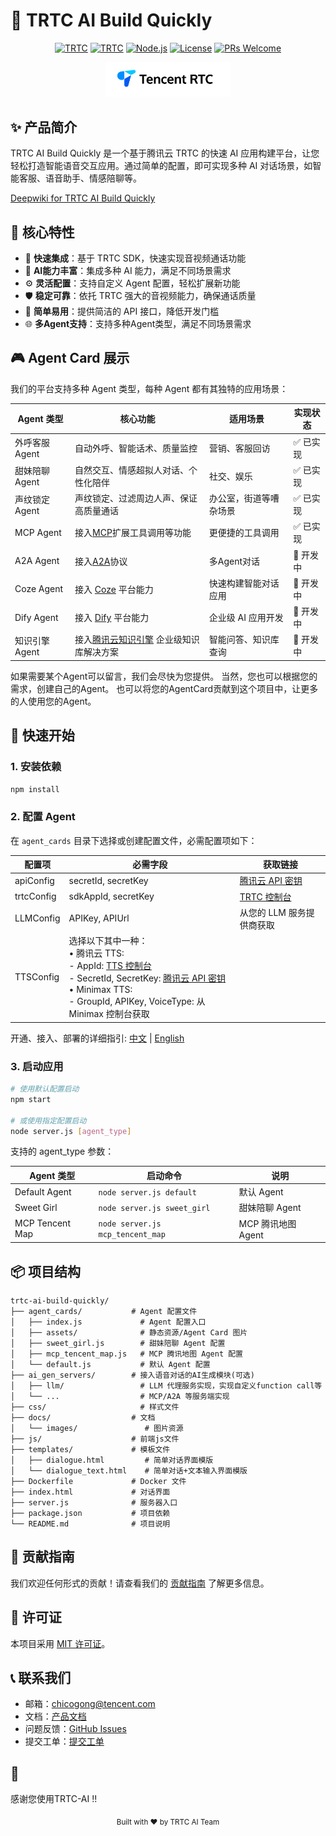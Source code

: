 # 🚀 TRTC AI Build Quickly

<div align="center">

[![TRTC](https://img.shields.io/badge/TRTC_AI-2.0.0-blue.svg)](https://cloud.tencent.com/product/trtc)
[![TRTC](https://img.shields.io/badge/AI_Agent-2.0.0-blue.svg)](https://cloud.tencent.com/document/product/647/110584)
[![Node.js](https://img.shields.io/badge/Node.js-18.0.0-green.svg)](https://nodejs.org/)
[![License](https://img.shields.io/badge/License-MIT-yellow.svg)](LICENSE)
[![PRs Welcome](https://img.shields.io/badge/PRs-welcome-brightgreen.svg)](CONTRIBUTING.md)

</div>

<div align="center">
  <img src="docs/images/logo.png" alt="logo" width="200"/>
</div>

## ✨ 产品简介

TRTC AI Build Quickly 是一个基于腾讯云 TRTC 的快速 AI 应用构建平台，让您轻松打造智能语音交互应用。通过简单的配置，即可实现多种 AI 对话场景，如智能客服、语音助手、情感陪聊等。

[Deepwiki for TRTC AI Build Quickly](https://deepwiki.com/chicogong/trtc-ai-build-quickly)

## 🌟 核心特性

- 🎯 **快速集成**：基于 TRTC SDK，快速实现音视频通话功能
- 🤖 **AI能力丰富**：集成多种 AI 能力，满足不同场景需求
- ⚙️ **灵活配置**：支持自定义 Agent 配置，轻松扩展新功能
- 🛡️ **稳定可靠**：依托 TRTC 强大的音视频能力，确保通话质量
- 🎨 **简单易用**：提供简洁的 API 接口，降低开发门槛
- 🌐 **多Agent支持**：支持多种Agent类型，满足不同场景需求

## 🎮 Agent Card 展示

我们的平台支持多种 Agent 类型，每种 Agent 都有其独特的应用场景：

<div align="center">

| Agent 类型 | 核心功能 | 适用场景 | 实现状态 |
|------------|---------|---------|---------|
| 外呼客服 Agent | 自动外呼、智能话术、质量监控 | 营销、客服回访 | ✅ 已实现 |
| 甜妹陪聊 Agent | 自然交互、情感超拟人对话、个性化陪伴 | 社交、娱乐 | ✅ 已实现 |
| 声纹锁定 Agent | 声纹锁定、过滤周边人声、保证高质量通话 | 办公室，街道等嘈杂场景 | ✅ 已实现 |
| MCP Agent | 接入[MCP](https://github.com/modelcontextprotocol)扩展工具调用等功能 | 更便捷的工具调用 | ✅ 已实现 |
| A2A Agent | 接入[A2A](https://github.com/google/A2A)协议 | 多Agent对话 | 🔄 开发中 |
| Coze Agent | 接入 [Coze](https://www.coze.com) 平台能力 | 快速构建智能对话应用 | 🔄 开发中 |
| Dify Agent | 接入 [Dify](https://dify.ai) 平台能力 | 企业级 AI 应用开发 | 🔄 开发中 |
| 知识引擎 Agent | 接入[腾讯云知识引擎](https://cloud.tencent.com/product/lke) 企业级知识库解决方案 | 智能问答、知识库查询 | 🔄 开发中 |

</div>
如果需要某个Agent可以留言，我们会尽快为您提供。
当然，您也可以根据您的需求，创建自己的Agent。
也可以将您的AgentCard贡献到这个项目中，让更多的人使用您的Agent。

## 🚀 快速开始

### 1. 安装依赖

```bash
npm install
```

### 2. 配置 Agent

在 `agent_cards` 目录下选择或创建配置文件，必需配置项如下：

| 配置项 | 必需字段 | 获取链接 |
|--------|---------|---------|
| apiConfig | secretId, secretKey | [腾讯云 API 密钥](https://console.cloud.tencent.com/cam/capi) |
| trtcConfig | sdkAppId, secretKey | [TRTC 控制台](https://console.cloud.tencent.com/trtc/app) |
| LLMConfig | APIKey, APIUrl | 从您的 LLM 服务提供商获取 |
| TTSConfig | 选择以下其中一种：<br>• 腾讯云 TTS:<br>  - AppId: [TTS 控制台](https://console.cloud.tencent.com/tts)<br>  - SecretId, SecretKey: [腾讯云 API 密钥](https://console.cloud.tencent.com/cam/capi)<br>• Minimax TTS:<br>  - GroupId, APIKey, VoiceType: 从 Minimax 控制台获取 |

开通、接入、部署的详细指引: [中文](./docs/README_zh.md) | [English](./docs/README.md)

### 3. 启动应用

```bash
# 使用默认配置启动
npm start

# 或使用指定配置启动
node server.js [agent_type]
```

支持的 agent_type 参数：

| Agent 类型 | 启动命令 | 说明 |
|------------|---------|------|
| Default Agent | `node server.js default` | 默认 Agent |
| Sweet Girl | `node server.js sweet_girl` | 甜妹陪聊 Agent |
| MCP Tencent Map | `node server.js mcp_tencent_map` | MCP 腾讯地图 Agent |


## 📦 项目结构

```
trtc-ai-build-quickly/
├── agent_cards/           # Agent 配置文件
│   ├── index.js             # Agent 配置入口
│   ├── assets/              # 静态资源/Agent Card 图片
│   ├── sweet_girl.js        # 甜妹陪聊 Agent 配置
│   ├── mcp_tencent_map.js   # MCP 腾讯地图 Agent 配置
│   └── default.js           # 默认 Agent 配置
├── ai_gen_servers/        # 接入语音对话的AI生成模块(可选)
│   ├── llm/                 # LLM 代理服务实现，实现自定义function call等
│   └── ...                  # MCP/A2A 等服务端实现
├── css/                     # 样式文件
├── docs/                  # 文档
│   └── images/               # 图片资源
├── js/                    # 前端js文件
├── templates/             # 模板文件
│   ├── dialogue.html         # 简单对话界面模版
│   └── dialogue_text.html    # 简单对话+文本输入界面模版
├── Dockerfile             # Docker 文件
├── index.html             # 对话界面
├── server.js              # 服务器入口
├── package.json           # 项目依赖
└── README.md              # 项目说明
```

## 🤝 贡献指南

我们欢迎任何形式的贡献！请查看我们的 [贡献指南](CONTRIBUTING.md) 了解更多信息。

## 📄 许可证

本项目采用 [MIT 许可证](LICENSE)。

## 📞 联系我们

- 邮箱：chicogong@tencent.com
- 文档：[产品文档](https://cloud.tencent.com/document/product/647/110584)
- 问题反馈：[GitHub Issues](https://github.com/yourusername/trtc-ai-build-quickly/issues)
- 提交工单：[提交工单](https://cloud.tencent.com/online-service?from=doc_647)

## 🙏 

感谢您使用TRTC-AI !!

<div align="center">
  <sub>Built with ❤️ by TRTC AI Team</sub>
</div>

